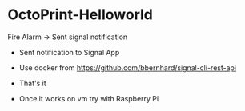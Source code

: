 # OctoPrint-Helloworld



Fire Alarm -> Sent signal notification

- Sent notification to Signal App
- Use docker from https://github.com/bbernhard/signal-cli-rest-api
- That's it

- Once it works on vm try with Raspberry Pi
